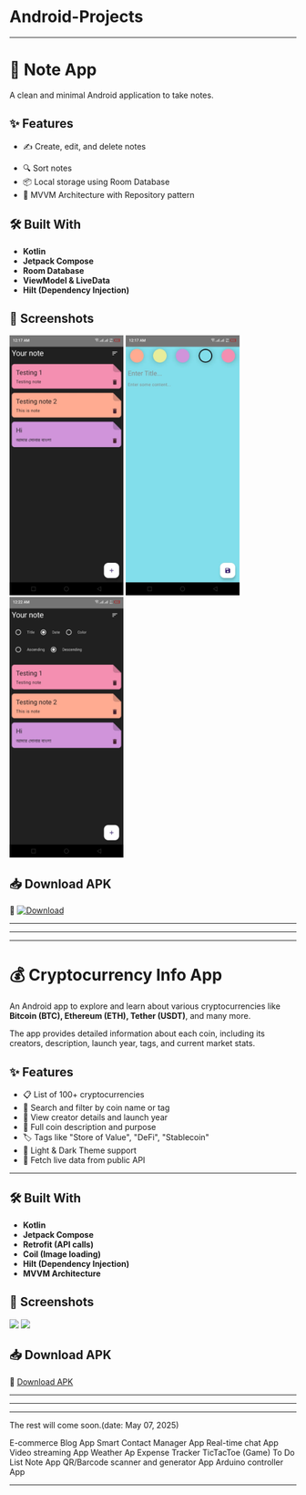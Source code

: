 # Android-Projects
---

# 📓 Note App

A clean and minimal Android application to take notes.


## ✨ Features

- ✍️ Create, edit, and delete notes
<!--
- 🖼️ Add images to your notes
- 🎨 Apply basic text styling (bold, italic, underline) -->
- 🔍 Sort notes
- 📦 Local storage using Room Database
- 🧱 MVVM Architecture with Repository pattern


## 🛠️ Built With

- **Kotlin**
- **Jetpack Compose**
- **Room Database**
- **ViewModel & LiveData**
- **Hilt (Dependency Injection)**
<!--
- **Coil (for Image Loading)** -->


## 📸 Screenshots

<img src="Screenshots/note_img_1.jpeg" width="200"/> <img src="Screenshots/note_img_2.jpeg" width="200"/> <img src="Screenshots/note_img_3.jpeg" width="200"/>


## 📥 Download APK

🔗 [![Download](https://img.shields.io/badge/Download-APK-blue.svg)](https://drive.google.com/file/d/1bHuy2Uan9qjS2M5Y5YYxMNvVIfdGgG1_/view?usp=sharing)

---
---
---

# 💰 Cryptocurrency Info App

An Android app to explore and learn about various cryptocurrencies like **Bitcoin (BTC), Ethereum (ETH), Tether (USDT)**, and many more.

The app provides detailed information about each coin, including its creators, description, launch year, tags, and current market stats.

## ✨ Features

- 📋 List of 100+ cryptocurrencies
- 🔎 Search and filter by coin name or tag
- 🧠 View creator details and launch year
- 🧾 Full coin description and purpose
- 🏷️ Tags like "Store of Value", "DeFi", "Stablecoin"
- 🌙 Light & Dark Theme support
- 📡 Fetch live data from public API

---

## 🛠️ Built With

- **Kotlin**
- **Jetpack Compose**
- **Retrofit (API calls)**
- **Coil (Image loading)**
- **Hilt (Dependency Injection)**
- **MVVM Architecture**


## 📸 Screenshots

<img src="screenshots/home_screen.png" width="250"/> <img src="screenshots/coin_details.png" width="250"/>


## 📥 Download APK

🔗 [Download APK](https://drive.google.com/file/d/your_apk_link/view?usp=sharing)

---
----
-----

The rest will come soon.(date: May 07, 2025)

E-commerce
Blog App
Smart Contact Manager App
Real-time chat App
Video streaming App
Weather Ap
Expense Tracker
TicTacToe (Game)
To Do List
Note App
QR/Barcode scanner and generator App
Arduino controller App


<!--
## 🎥 Video Demo

▶️ [Watch Demo](https://drive.google.com/file/d/your_demo_video_id/view?usp=sharing)


## 📁 Project Structure-->


---
<!--
# 📱 Expense Tracker App

A simple and beautiful Android app to track your daily expenses, income, and view summaries in chart format.

## 🚀 Features
- Add, edit, delete expenses and income entries
- Group data by day/week/month
- Visual representation using GraphView
- Local storage with Room Database
- MVVM architecture with Repository pattern

## 🛠️ Technologies Used
- Kotlin
- Jetpack Compose
- Room Database
- ViewModel & LiveData
- Material Design Components

## 📸 Screenshots
<img src="screenshots/screen1.png" width="250"/> <img src="screenshots/screen2.png" width="250"/>

## 📦 Download APK
🔗 [Download APK](https://drive.google.com/file/d/your_apk_file_link/view?usp=sharing)
[![Download](https://img.shields.io/badge/Download-APK-blue.svg)](weather-app.apk)


## 🌐 Live Demo (if any)
[👉 Watch Video Demo](https://drive.google.com/file/d/your_video_link/view)

## 📁 Project Structure

-->
